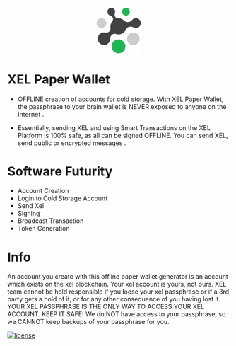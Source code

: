 <p align="center">
<img src="3400x3400.png" width="100">
</p>

# XEL Paper Wallet

* OFFLINE creation of accounts for cold storage. With XEL Paper Wallet, the passphrase to your brain wallet is NEVER exposed to anyone on the internet .

* Essentially, sending XEL and using Smart Transactions on the XEL Platform is 100% safe, as all can be signed OFFLINE. You can send XEL, send public or encrypted messages .

# Software Futurity

* Account Creation
* Login to Cold Storage Account
* Send Xel
* Signing
* Broadcast Transaction
* Token Generation

# Info 

An account you create with this offline paper wallet generator is an account which exists on the xel blockchain. 
Your xel account is yours, not ours. 
XEL team cannot be held responsible if you loose your xel passphrase or if a 3rd party gets a hold of it, or for any other consequence of you having lost it. 
YOUR XEL PASSPHRASE IS THE ONLY WAY TO ACCESS YOUR XEL ACCOUNT. KEEP IT SAFE! We do NOT have access to your passphrase, so we CANNOT keep backups of your passphrase for you.

<a href="https://github.com/xel-community/xel-paper-wallet/blob/master/LICENSE.txt" title=""><img src="http://img.shields.io/:license-mit-blue.svg" alt="license"></a>
